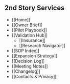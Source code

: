 ## 2nd Story Services
- [[Home]]
- [[Owner Brief]]
- [[Pilot Playbook]]
- [[Validation Hub]]
  - [[Insurance]]
  - [[Research Navigator]]
- [[SOP Index]]
- [[Expansion Strategy]]
- [[Decision Log]]
- [[Meeting Notes]]
- [[Changelog]]
- [[Contacts & Privacy]]
